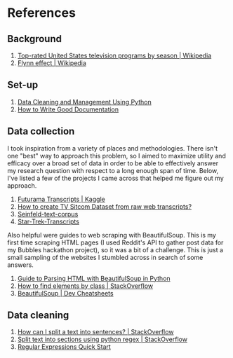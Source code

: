 # References
## Background
1. [Top-rated United States television programs by season | Wikipedia](https://en.wikipedia.org/wiki/Top-rated_United_States_television_programs_by_season)
2. [Flynn effect | Wikipedia](https://en.wikipedia.org/wiki/Flynn_effect)

## Set-up
1. [Data Cleaning and Management Using Python](https://nyu-dataservices.github.io/python-cleaning/)
2. [How to Write Good Documentation](https://www.freecodecamp.org/news/how-to-write-good-documentation/)

## Data collection
I took inspiration from a variety of places and methodologies. There isn't one "best" way to approach this problem, so I aimed to maximize utility and efficacy over a broad set of data in order to be able to effectively answer my research question with respect to a long enough span of time. Below, I've listed a few of the projects I came across that helped me figure out my approach.
1. [Futurama Transcripts | Kaggle](https://www.kaggle.com/datasets/josephvm/futurama-seasons-16-transcripts)
2. [How to create TV Sitcom Dataset from raw web transcripts?](https://towardsdatascience.com/now-we-have-tv-sitcom-f-r-i-e-n-d-s-dataset-created-from-web-transcripts-908af7777977)
3. [Seinfeld-text-corpus](https://github.com/luonglearnstocode/Seinfeld-text-corpus)
4. [Star-Trek-Transcripts](https://github.com/BirkoRuzicka/Star-Trek-Transcripts)

Also helpful were guides to web scraping with BeautifulSoup. This is my first time scraping HTML pages (I used Reddit's API to gather post data for my Bubbles hackathon project), so it was a bit of a challenge. This is just a small sampling of the websites I stumbled across in search of some answers.
1. [Guide to Parsing HTML with BeautifulSoup in Python](https://stackabuse.com/guide-to-parsing-html-with-beautifulsoup-in-python/)
2. [How to find elements by class | StackOverflow](https://stackoverflow.com/questions/5041008/how-to-find-elements-by-class)
3. [BeautifulSoup | Dev Cheatsheets](https://michaelcurrin.github.io/dev-cheatsheets/cheatsheets/python/libraries/beautifulsoup.html)

## Data cleaning
1. [How can I split a text into sentences? | StackOverflow](https://stackoverflow.com/questions/4576077/how-can-i-split-a-text-into-sentences/31505798#31505798)
2. [Split text into sections using python regex | StackOverflow](https://stackoverflow.com/questions/21065588/split-text-into-sections-using-python-regex)
3. [Regular Expressions Quick Start](https://www.regular-expressions.info/quickstart.html)
